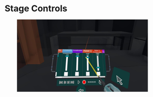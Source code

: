 # Stage Controls

<figure><img src="../../.gitbook/assets/Controls Demo 2023-02-15 01-13-14.jpg" alt=""><figcaption></figcaption></figure>
